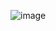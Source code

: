 ![image](https://user-images.githubusercontent.com/37083469/219880555-83b9c141-fcce-4520-ae88-fc2c5edc5c28.png)
